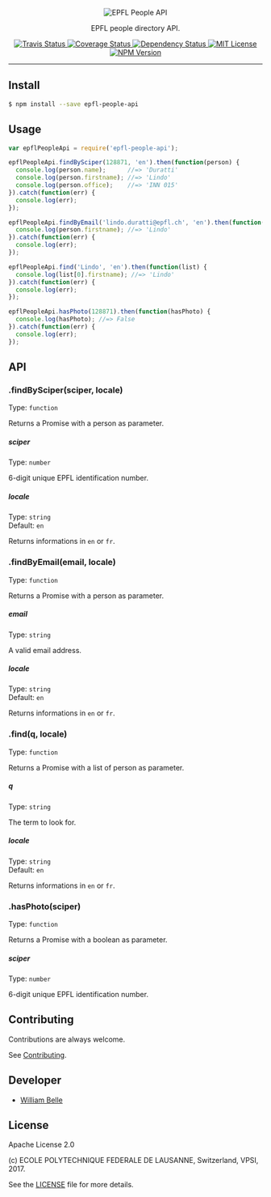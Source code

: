 <p align="center">
  <img alt="EPFL People API" src="https://raw.githubusercontent.com/epfl-devrun/epfl-people-api/master/docs/readme/readme-logo.png">
</p>

<p align="center">
  EPFL people directory API.
</p>

<p align="center">
  <a href="https://travis-ci.org/epfl-devrun/epfl-people-api">
    <img alt="Travis Status" src="https://travis-ci.org/epfl-devrun/epfl-people-api.svg?branch=master">
  </a>
  <a href="https://coveralls.io/github/epfl-devrun/epfl-people-api?branch=master">
    <img alt="Coverage Status" src="https://coveralls.io/repos/github/epfl-devrun/epfl-people-api/badge.svg?branch=master"/>
  </a>
  <a href='https://gemnasium.com/github.com/epfl-devrun/epfl-people-api'>
    <img alt="Dependency Status" src="https://gemnasium.com/badges/github.com/epfl-devrun/epfl-people-api.svg" />
  </a>
  <a href="https://raw.githubusercontent.com/epfl-devrun/epfl-people-api/master/LICENSE">
    <img alt="MIT License" src="https://img.shields.io/badge/license-Apache%202.0-blue.svg">
  </a>
  <a href='https://www.npmjs.com/package/epfl-people-api'>
    <img alt="NPM Version" src="https://img.shields.io/npm/v/epfl-people-api.svg" />
  </a>
</p>

---

Install
-------

```bash
$ npm install --save epfl-people-api
```

Usage
-----

```javascript
var epflPeopleApi = require('epfl-people-api');

epflPeopleApi.findBySciper(128871, 'en').then(function(person) {
  console.log(person.name);      //=> 'Duratti'
  console.log(person.firstname); //=> 'Lindo'
  console.log(person.office);    //=> 'INN 015'
}).catch(function(err) {
  console.log(err);
});

epflPeopleApi.findByEmail('lindo.duratti@epfl.ch', 'en').then(function(person) {
  console.log(person.firstname); //=> 'Lindo'
}).catch(function(err) {
  console.log(err);
});

epflPeopleApi.find('Lindo', 'en').then(function(list) {
  console.log(list[0].firstname); //=> 'Lindo'
}).catch(function(err) {
  console.log(err);
});

epflPeopleApi.hasPhoto(128871).then(function(hasPhoto) {
  console.log(hasPhoto); //=> False
}).catch(function(err) {
  console.log(err);
});
```

API
---

### .findBySciper(sciper, locale)

Type: `function`

Returns a Promise with a person as parameter.

##### sciper

Type: `number`

6-digit unique EPFL identification number.

##### locale

Type: `string`<br>
Default: `en`

Returns informations in `en` or `fr`.

### .findByEmail(email, locale)

Type: `function`

Returns a Promise with a person as parameter.

##### email

Type: `string`

A valid email address.

##### locale

Type: `string`<br>
Default: `en`

Returns informations in `en` or `fr`.

### .find(q, locale)

Type: `function`

Returns a Promise with a list of person as parameter.

##### q

Type: `string`

The term to look for.

##### locale

Type: `string`<br>
Default: `en`

Returns informations in `en` or `fr`.

### .hasPhoto(sciper)

Type: `function`

Returns a Promise with a boolean as parameter.

##### sciper

Type: `number`

6-digit unique EPFL identification number.


Contributing
------------

Contributions are always welcome.

See [Contributing](CONTRIBUTING.md).

Developer
---------

  * [William Belle](https://github.com/williambelle)

License
-------

Apache License 2.0

(c) ECOLE POLYTECHNIQUE FEDERALE DE LAUSANNE, Switzerland, VPSI, 2017.

See the [LICENSE](LICENSE) file for more details.
